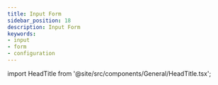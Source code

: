 ```yaml
---
title: Input Form
sidebar_position: 18
description: Input Form
keywords:
- input
- form
- configuration
---
```


import HeadTitle from '@site/src/components/General/HeadTitle.tsx';

<HeadTitle title="Input Form | OpenBB Workspace Docs" />